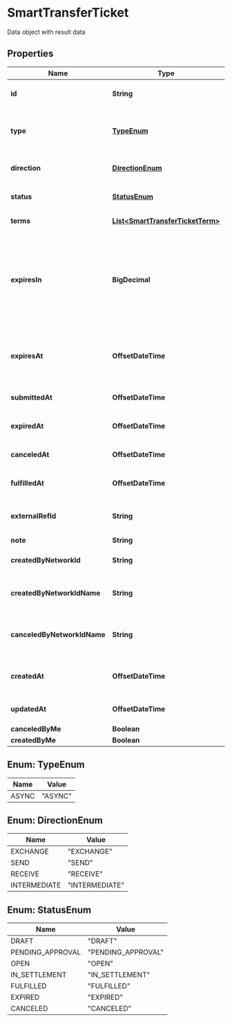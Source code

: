 

# SmartTransferTicket

Data object with result data

## Properties

| Name | Type | Description | Notes |
|------------ | ------------- | ------------- | -------------|
|**id** | **String** | Unique id of Smart Transfer ticket |  |
|**type** | [**TypeEnum**](#TypeEnum) | Kind of Smart Transfer. Can be either &#x60;ASYNC&#x60; or &#x60;ATOMIC&#x60; |  |
|**direction** | [**DirectionEnum**](#DirectionEnum) | Direction of Smart Transfer. |  [optional] |
|**status** | [**StatusEnum**](#StatusEnum) | Current status of Smart Transfer ticket |  |
|**terms** | [**List&lt;SmartTransferTicketTerm&gt;**](SmartTransferTicketTerm.md) | Ticket terms (legs) |  [optional] |
|**expiresIn** | **BigDecimal** | Number of hours for expiration.This data is valid only it ticket not in DRAFT state and it will be used to calculate expiresAt value |  [optional] |
|**expiresAt** | **OffsetDateTime** | Date and time at which the ticket will expire if no funding is performed. |  [optional] |
|**submittedAt** | **OffsetDateTime** | Date and time when ticket is submitted. |  [optional] |
|**expiredAt** | **OffsetDateTime** | Date and time when ticket is expired. |  [optional] |
|**canceledAt** | **OffsetDateTime** | Date and time when ticket is canceled. |  [optional] |
|**fulfilledAt** | **OffsetDateTime** | Date and time when ticket is fulfilled. |  [optional] |
|**externalRefId** | **String** | External Ref ID for Smart Transfer ticket. |  [optional] |
|**note** | **String** | Note |  [optional] |
|**createdByNetworkId** | **String** | ID of network profile that created ticket |  |
|**createdByNetworkIdName** | **String** | Name of network profile that created ticket |  |
|**canceledByNetworkIdName** | **String** | Name of network profile that canceled ticket |  [optional] |
|**createdAt** | **OffsetDateTime** | Date and time at which the ticket is created. |  |
|**updatedAt** | **OffsetDateTime** | Date and time of last ticket update. |  |
|**canceledByMe** | **Boolean** |  |  [optional] |
|**createdByMe** | **Boolean** |  |  [optional] |



## Enum: TypeEnum

| Name | Value |
|---- | -----|
| ASYNC | &quot;ASYNC&quot; |



## Enum: DirectionEnum

| Name | Value |
|---- | -----|
| EXCHANGE | &quot;EXCHANGE&quot; |
| SEND | &quot;SEND&quot; |
| RECEIVE | &quot;RECEIVE&quot; |
| INTERMEDIATE | &quot;INTERMEDIATE&quot; |



## Enum: StatusEnum

| Name | Value |
|---- | -----|
| DRAFT | &quot;DRAFT&quot; |
| PENDING_APPROVAL | &quot;PENDING_APPROVAL&quot; |
| OPEN | &quot;OPEN&quot; |
| IN_SETTLEMENT | &quot;IN_SETTLEMENT&quot; |
| FULFILLED | &quot;FULFILLED&quot; |
| EXPIRED | &quot;EXPIRED&quot; |
| CANCELED | &quot;CANCELED&quot; |



